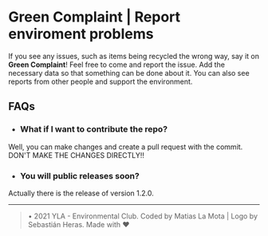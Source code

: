 # Green Complaint | Report enviroment problems

If you see any issues, such as items being recycled the wrong way, say it on **Green Complaint**! Feel free to come and report the issue. Add the necessary data so that something can be done about it. You can also see reports from other people and support the environment. 

## FAQs

- ### What if I want to contribute the repo?

Well, you can make changes and create a pull request with the commit. DON'T MAKE THE CHANGES DIRECTLY!!

- ### You will public releases soon?

Actually there is the release of version 1.2.0.

----------

> • 2021 YLA - Environmental Club. Coded by Matias La Mota | Logo by Sebastián Heras. Made with ♥
